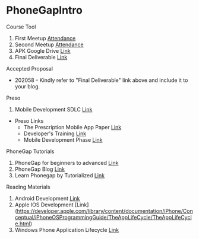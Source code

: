 # PhoneGapIntro

Course Tool

1. First Meetup [Attendance](https://docs.google.com/spreadsheets/d/1evf4dV9xD4x1DYEmSx4Jnjhfr2P6KtpPxV-K3p1feaA/edit?usp=sharing)
1. Second Meetup [Attendance](https://docs.google.com/spreadsheets/d/166pwZLG7yRUH5eZBzgk5ouwYzOb2MAS64f9IU6dp0pc/edit?usp=sharing)
1. APK Google Drive [Link](https://drive.google.com/drive/folders/0By-aduulSKAMRkY2LW5Ud2lMcEk?usp=sharing)
1. Final Deliverable [Link](https://docs.google.com/document/d/1fiUsBF0-iJFoqxi8sA4veHPSbxFtA8EVMIMwzwQiTnM/edit?usp=sharing)

Accepted Proposal
* 202058 - Kindly refer to "Final Deliverable" link above and include it to your blog.

Preso

1. Mobile Development SDLC [Link](https://docs.google.com/presentation/d/1choM7KQajgXFN-xxz7T4mdC_khJRV1UoUDZm75TNztI/edit?usp=sharing)
  * Preso Links
    * The Prescription Mobile App Paper [Link](https://drive.google.com/file/d/0By-aduulSKAMRElrNzNyZUNJTjg/view?usp=sharing) 
    * Developer's Training [Link](https://developers.google.com/training/)
    * Mobile Development Phase [Link](https://drive.google.com/file/d/0By-aduulSKAMQmFnYVdKMnBIaU0/view?usp=sharing)

PhoneGap Tutorials

1. PhoneGap for beginners to advanced [Link](http://www.phonegap.co.in/phonegap-tutorial/)
1. PhoneGap Blog [Link](http://phonegap.com/blog/tag/tutorial/)
1. Learn Phonegap by Tutorialized [Link](http://www.tutorialspoint.com/phonegap/)

Reading Materials

1. Android Development [Link](https://developer.android.com/training/basics/activity-lifecycle/index.html)
1. Apple IOS Development [Link] (https://developer.apple.com/library/content/documentation/iPhone/Conceptual/iPhoneOSProgrammingGuide/TheAppLifeCycle/TheAppLifeCycle.html)
1. Windows Phone Application Lifecycle [Link](http://www.c-sharpcorner.com/UploadFile/manish1231/windows-phone-8-application-lifecycle/)


<!--
Attendance 1: https://docs.google.com/spreadsheets/d/1evf4dV9xD4x1DYEmSx4Jnjhfr2P6KtpPxV-K3p1feaA/edit?usp=sharing
APK Goodle Drive: https://drive.google.com/drive/folders/0By-aduulSKAMRkY2LW5Ud2lMcEk?usp=sharing
-->
